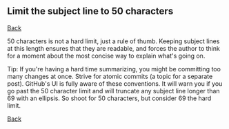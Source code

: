 ## Limit the subject line to 50 characters

[Back](../gitiquette.md)

50 characters is not a hard limit, just a rule of thumb. Keeping subject lines at this length ensures that they are readable, and forces the author to think for a moment about the most concise way to explain what's going on.

Tip: If you're having a hard time summarizing, you might be committing too many
changes at once. Strive for atomic commits (a topic for a separate post).
GitHub's UI is fully aware of these conventions. It will warn you if you go past
the 50 character limit and will truncate any subject line longer than 69 with an ellipsis. So shoot for 50 characters, but consider 69 the hard limit.

[Back](../gitiquette.md)
